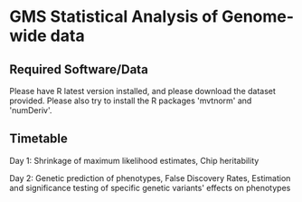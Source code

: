 GMS Statistical Analysis of Genome-wide data
============================================

Required Software/Data
----------------------
Please have R latest version installed, and please download the dataset provided.
Please also try to install the R packages 'mvtnorm' and 'numDeriv'.



Timetable
---------
Day 1: Shrinkage of maximum likelihood estimates,
       Chip heritability
       
Day 2:  Genetic prediction of phenotypes, 
        False Discovery Rates,
        Estimation and significance testing of specific genetic variants' effects on phenotypes
